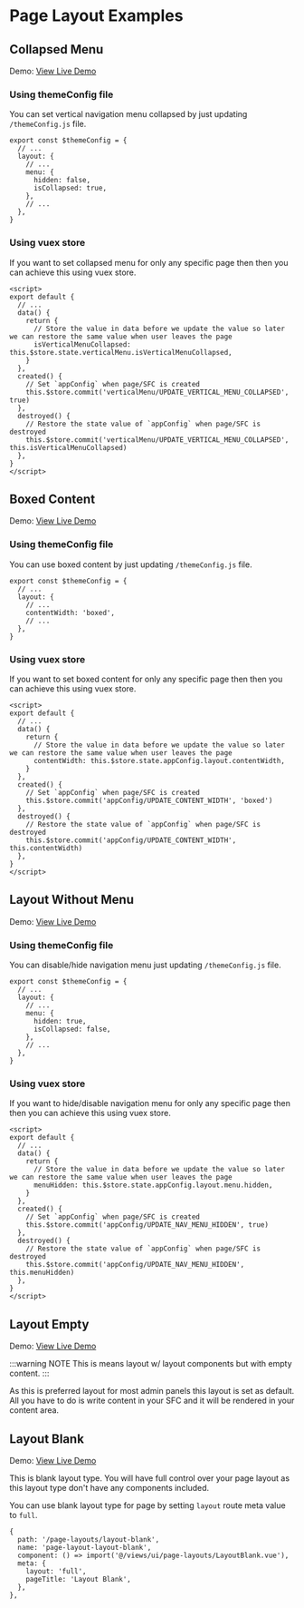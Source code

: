 # Page Layout Examples

## Collapsed Menu

Demo: [View Live Demo](https://pixinvent.com/demo/vuexy-vuejs-admin-dashboard-template/demo-1/page-layouts/collapsed-menu)

### Using themeConfig file

You can set vertical navigation menu collapsed by just updating `/themeConfig.js` file.

```js{7}
export const $themeConfig = {
  // ...
  layout: {
    // ...
    menu: {
      hidden: false,
      isCollapsed: true,
    },
    // ...
  },
}
```

### Using vuex store

If you want to set collapsed menu for only any specific page then then you can achieve this using vuex store.

```vue
<script>
export default {
  // ...
  data() {
    return {
      // Store the value in data before we update the value so later we can restore the same value when user leaves the page
      isVerticalMenuCollapsed: this.$store.state.verticalMenu.isVerticalMenuCollapsed,
    }
  },
  created() {
    // Set `appConfig` when page/SFC is created
    this.$store.commit('verticalMenu/UPDATE_VERTICAL_MENU_COLLAPSED', true)
  },
  destroyed() {
    // Restore the state value of `appConfig` when page/SFC is destroyed
    this.$store.commit('verticalMenu/UPDATE_VERTICAL_MENU_COLLAPSED', this.isVerticalMenuCollapsed)
  },
}
</script>
```

## Boxed Content

Demo: [View Live Demo](https://pixinvent.com/demo/vuexy-vuejs-admin-dashboard-template/demo-1/page-layouts/boxed-layout)

### Using themeConfig file

You can use boxed content by just updating `/themeConfig.js` file.

```js{5}
export const $themeConfig = {
  // ...
  layout: {
    // ...
    contentWidth: 'boxed',
    // ...
  },
}
```

### Using vuex store

If you want to set boxed content for only any specific page then then you can achieve this using vuex store.

```vue
<script>
export default {
  // ...
  data() {
    return {
      // Store the value in data before we update the value so later we can restore the same value when user leaves the page
      contentWidth: this.$store.state.appConfig.layout.contentWidth,
    }
  },
  created() {
    // Set `appConfig` when page/SFC is created
    this.$store.commit('appConfig/UPDATE_CONTENT_WIDTH', 'boxed')
  },
  destroyed() {
    // Restore the state value of `appConfig` when page/SFC is destroyed
    this.$store.commit('appConfig/UPDATE_CONTENT_WIDTH', this.contentWidth)
  },
}
</script>
```

## Layout Without Menu

Demo: [View Live Demo](https://pixinvent.com/demo/vuexy-vuejs-admin-dashboard-template/demo-1/page-layouts/without-menu)

### Using themeConfig file

You can disable/hide navigation menu just updating `/themeConfig.js` file.

```js{6}
export const $themeConfig = {
  // ...
  layout: {
    // ...
    menu: {
      hidden: true,
      isCollapsed: false,
    },
    // ...
  },
}
```

### Using vuex store

If you want to hide/disable navigation menu for only any specific page then then you can achieve this using vuex store.

```vue
<script>
export default {
  // ...
  data() {
    return {
      // Store the value in data before we update the value so later we can restore the same value when user leaves the page
      menuHidden: this.$store.state.appConfig.layout.menu.hidden,
    }
  },
  created() {
    // Set `appConfig` when page/SFC is created
    this.$store.commit('appConfig/UPDATE_NAV_MENU_HIDDEN', true)
  },
  destroyed() {
    // Restore the state value of `appConfig` when page/SFC is destroyed
    this.$store.commit('appConfig/UPDATE_NAV_MENU_HIDDEN', this.menuHidden)
  },
}
</script>
```

## Layout Empty

Demo: [View Live Demo](https://pixinvent.com/demo/vuexy-vuejs-admin-dashboard-template/demo-1/page-layouts/layout-empty)

:::warning NOTE
This is means layout w/ layout components but with empty content.
:::

As this is preferred layout for most admin panels this layout is set as default. All you have to do is write content in your SFC and it will be rendered in your content area.

## Layout Blank

Demo: [View Live Demo](https://pixinvent.com/demo/vuexy-vuejs-admin-dashboard-template/demo-1/page-layouts/layout-blank)

This is blank layout type. You will have full control over your page layout as this layout type don't have any components included.

You can use blank layout type for page by setting `layout` route meta value to `full`.

```js{6}
{
  path: '/page-layouts/layout-blank',
  name: 'page-layout-layout-blank',
  component: () => import('@/views/ui/page-layouts/LayoutBlank.vue'),
  meta: {
    layout: 'full',
    pageTitle: 'Layout Blank',
  },
},
```
